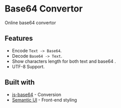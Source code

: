 # Base64 Convertor

Online base64 convertor 

## Features
* Encode ```Text -> Base64```.
* Decode ```Base64 -> Text```.
* Show characters length for both text and base64 .
* UTF-8 Support.

## Built with

* [js-base64](https://github.com/dankogai/js-base64) - Conversion
* [Semantic UI](https://semantic-ui.com/) - Front-end styling
